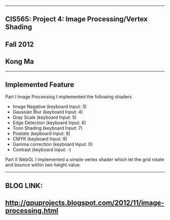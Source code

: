 -------------------------------------------------------------------------------
CIS565: Project 4: Image Processing/Vertex Shading
-------------------------------------------------------------------------------
Fall 2012
-------------------------------------------------------------------------------
Kong Ma
-------------------------------------------------------------------------------
-------------------------------------------------------------------------------
Implemented Feature
-------------------------------------------------------------------------------
Part I Image Processing
I implemented the following shaders
* Image Negative (keyboard Input:  3)
* Gaussian Blur	(keyboard Input:  4)		
* Gray Scale	(keyboard Input:  5)
* Edge Detection	(keyboard Input:  6)
* Toon Shading	(keyboard Input:  7)
* Pixelate	(keyboard Input:  8)
* CMYK	(keyboard Input:  9)
* Gamma correction	(keyboard Input:  0)
* Contrast	(keyboard Input:  -)

Part II WebGL
I implemented a simple vertex shader which let the grid rotate and bounce within two height value. 

-------------------------------------------------------------------------------
BLOG LINK:
-------------------------------------------------------------------------------
http://gpuprojects.blogspot.com/2012/11/image-processing.html
-------------------------------------------------------------------------------